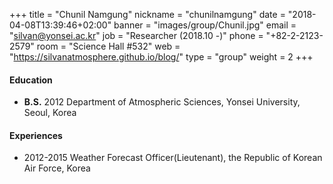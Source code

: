 +++
title = "Chunil Namgung"
nickname = "chunilnamgung"
date = "2018-04-08T13:39:46+02:00"
banner = "images/group/Chunil.jpg"
email = "silvan@yonsei.ac.kr"
job = "Researcher (2018.10 -)"
phone = "+82-2-2123-2579"
room = "Science Hall #532"
web = "https://silvanatmosphere.github.io/blog/"
type = "group"
weight = 2
+++

#### Education
+ **B.S.** 2012 Department of Atmospheric Sciences, Yonsei University, Seoul, Korea

#### Experiences
+ 2012-2015 Weather Forecast Officer(Lieutenant), the Republic of Korean Air Force, Korea
